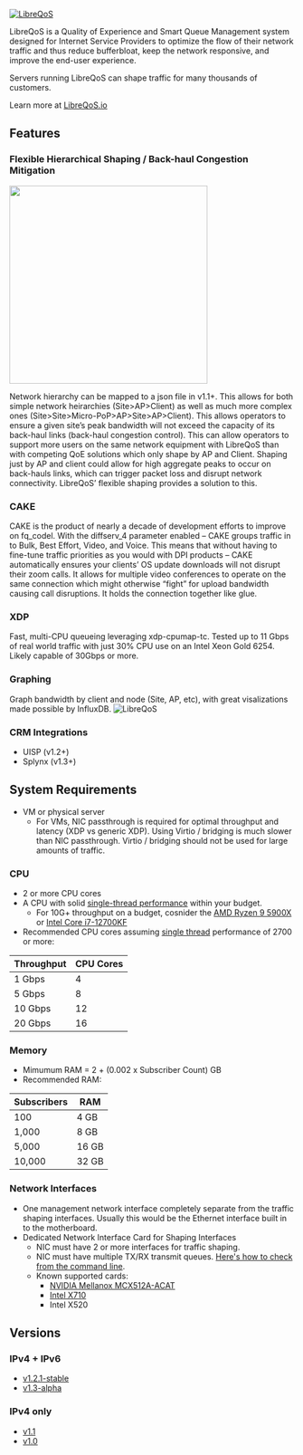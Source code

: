 <a href="https://libreqos.io/"><img alt="LibreQoS" src="https://raw.githubusercontent.com/rchac/LibreQoS/main/docs/banner2022-2.png"></a>

LibreQoS is a Quality of Experience and Smart Queue Management system designed for Internet Service Providers to optimize the flow of their network traffic and thus reduce bufferbloat, keep the network responsive, and improve the end-user experience.

Servers running LibreQoS can shape traffic for many thousands of customers. 

Learn more at [LibreQoS.io](https://libreqos.io/)

## Features
### Flexible Hierarchical Shaping / Back-haul Congestion Mitigation
<img src="https://raw.githubusercontent.com/rchac/LibreQoS/main/docs/nestedHTB2.png" width="350"></img>

Network hierarchy can be mapped to a json file in v1.1+. This allows for both simple network heirarchies (Site>AP>Client) as well as much more complex ones (Site>Site>Micro-PoP>AP>Site>AP>Client). This allows operators to ensure a given site’s peak bandwidth will not exceed the capacity of its back-haul links (back-haul congestion control). This can allow operators to support more users on the same network equipment with LibreQoS than with competing QoE solutions which only shape by AP and Client. Shaping just by AP and client could allow for high aggregate peaks to occur on back-hauls links, which can trigger packet loss and disrupt network connectivity. LibreQoS’ flexible shaping provides a solution to this.

### CAKE
CAKE is the product of nearly a decade of development efforts to improve on fq_codel. With the diffserv_4 parameter enabled – CAKE groups traffic in to Bulk, Best Effort, Video, and Voice. This means that without having to fine-tune traffic priorities as you would with DPI products – CAKE automatically ensures your clients’ OS update downloads will not disrupt their zoom calls. It allows for multiple video conferences to operate on the same connection which might otherwise “fight” for upload bandwidth causing call disruptions. It holds the connection together like glue.

### XDP
Fast, multi-CPU queueing leveraging xdp-cpumap-tc. Tested up to 11 Gbps of real world traffic with just 30% CPU use on an Intel Xeon Gold 6254. Likely capable of 30Gbps or more.

### Graphing
Graph bandwidth by client and node (Site, AP, etc), with great visalizations made possible by InfluxDB.
<img alt="LibreQoS" src="https://raw.githubusercontent.com/rchac/LibreQoS/main/docs/v1.1-alpha-preview.jpg"></a>

### CRM Integrations
* UISP (v1.2+)
* Splynx (v1.3+)

## System Requirements
* VM or physical server
  * For VMs, NIC passthrough is required for optimal throughput and latency (XDP vs generic XDP). Using Virtio / bridging is much slower than NIC passthrough. Virtio / bridging should not be used for large amounts of traffic.

### CPU
* 2 or more CPU cores
* A CPU with solid [single-thread performance](https://www.cpubenchmark.net/singleThread.html) within your budget.
  * For 10G+ throughput on a budget, cosnider the [AMD Ryzen 9 5900X](https://www.bestbuy.com/site/amd-ryzen-9-5900x-4th-gen-12-core-24-threads-unlocked-desktop-processor-without-cooler/6438942.p?skuId=6438942) or [Intel Core i7-12700KF](https://www.bestbuy.com/site/intel-core-i7-12700kf-desktop-processor-12-8p-4e-cores-up-to-5-0-ghz-unlocked-lga1700-600-series-chipset-125w/6483674.p?skuId=6483674)
* Recommended CPU cores assuming [single thread](https://www.cpubenchmark.net/singleThread.html) performance of 2700 or more:

| Throughput    | CPU Cores     |
| ------------- | ------------- |
| 1 Gbps        | 4             |
| 5 Gbps        | 8             |
| 10 Gbps       | 12            |
| 20 Gbps       | 16            |

### Memory
* Mimumum RAM = 2 + (0.002 x Subscriber Count) GB
* Recommended RAM:

| Subscribers   | RAM           |
| ------------- | ------------- |
| 100           | 4 GB          |
| 1,000         | 8 GB          |
| 5,000         | 16 GB         |
| 10,000        | 32 GB         |

### Network Interfaces
* One management network interface completely separate from the traffic shaping interfaces. Usually this would be the Ethernet interface built in to the motherboard.
* Dedicated Network Interface Card for Shaping Interfaces
  * NIC must have 2 or more interfaces for traffic shaping.
  * NIC must have multiple TX/RX transmit queues. [Here's how to check from the command line](https://serverfault.com/questions/772380/how-to-tell-if-nic-has-multiqueue-enabled).
  * Known supported cards:
    * [NVIDIA Mellanox MCX512A-ACAT](https://www.fs.com/products/119649.html)
    * [Intel X710](https://www.fs.com/products/75600.html)
    * Intel X520
    
## Versions
### IPv4 + IPv6
- [v1.2.1-stable](https://github.com/rchac/LibreQoS/tree/main/v1.2)
- [v1.3-alpha](https://github.com/rchac/LibreQoS/tree/main/v1.3)

### IPv4 only
- [v1.1](https://github.com/rchac/LibreQoS/tree/main/v1.1)
- [v1.0](https://github.com/rchac/LibreQoS/tree/main/v1.0)
